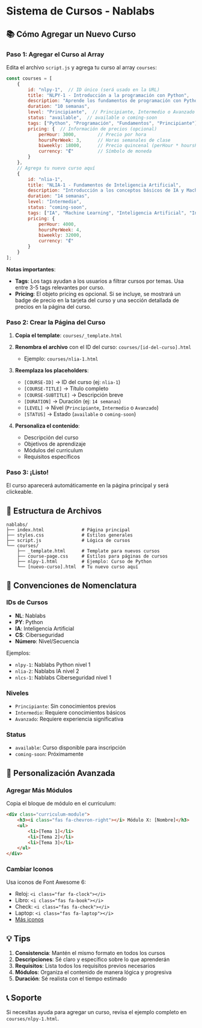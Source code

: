 # Sistema de Cursos - Nablabs

## 📚 Cómo Agregar un Nuevo Curso

### Paso 1: Agregar el Curso al Array

Edita el archivo `script.js` y agrega tu curso al array `courses`:

```javascript
const courses = [
    {
        id: "nlpy-1",  // ID único (será usado en la URL)
        title: "NLPY-1 - Introducción a la programación con Python",
        description: "Aprende los fundamentos de programación con Python desde cero.",
        duration: "10 semanas",
        level: "Principiante",  // Principiante, Intermedio o Avanzado
        status: "available",  // available o coming-soon
        tags: ["Python", "Programación", "Fundamentos", "Principiante"],  // Tags para búsqueda y filtrado
        pricing: {  // Información de precios (opcional)
            perHour: 3000,        // Precio por hora
            hoursPerWeek: 3,      // Horas semanales de clase
            biweekly: 18000,      // Precio quincenal (perHour * hoursPerWeek * 2)
            currency: "₡"         // Símbolo de moneda
        }
    },
    // Agrega tu nuevo curso aquí
    {
        id: "nlia-1",
        title: "NLIA-1 - Fundamentos de Inteligencia Artificial",
        description: "Introducción a los conceptos básicos de IA y Machine Learning",
        duration: "14 semanas",
        level: "Intermedio",
        status: "coming-soon",
        tags: ["IA", "Machine Learning", "Inteligencia Artificial", "Intermedio"],
        pricing: {
            perHour: 4000,
            hoursPerWeek: 4,
            biweekly: 32000,
            currency: "₡"
        }
    }
];
```

**Notas importantes**:
- **Tags**: Los tags ayudan a los usuarios a filtrar cursos por temas. Usa entre 3-5 tags relevantes por curso.
- **Pricing**: El objeto pricing es opcional. Si se incluye, se mostrará un badge de precio en la tarjeta del curso y una sección detallada de precios en la página del curso.

### Paso 2: Crear la Página del Curso

1. **Copia el template**: `courses/_template.html`
2. **Renombra el archivo** con el ID del curso: `courses/[id-del-curso].html`
   - Ejemplo: `courses/nlia-1.html`

3. **Reemplaza los placeholders**:
   - `[COURSE-ID]` → ID del curso (ej: `nlia-1`)
   - `[COURSE-TITLE]` → Título completo
   - `[COURSE-SUBTITLE]` → Descripción breve
   - `[DURATION]` → Duración (ej: `14 semanas`)
   - `[LEVEL]` → Nivel (`Principiante`, `Intermedio` o `Avanzado`)
   - `[STATUS]` → Estado (`available` o `coming-soon`)

4. **Personaliza el contenido**:
   - Descripción del curso
   - Objetivos de aprendizaje
   - Módulos del curriculum
   - Requisitos específicos

### Paso 3: ¡Listo!

El curso aparecerá automáticamente en la página principal y será clickeable.

## 📁 Estructura de Archivos

```
nablabs/
├── index.html              # Página principal
├── styles.css              # Estilos generales
├── script.js               # Lógica de cursos
└── courses/
    ├── _template.html      # Template para nuevos cursos
    ├── course-page.css     # Estilos para páginas de cursos
    ├── nlpy-1.html         # Ejemplo: Curso de Python
    └── [nuevo-curso].html  # Tu nuevo curso aquí
```

## 🎨 Convenciones de Nomenclatura

### IDs de Cursos
- **NL**: Nablabs
- **PY**: Python
- **IA**: Inteligencia Artificial
- **CS**: Ciberseguridad
- **Número**: Nivel/Secuencia

Ejemplos:
- `nlpy-1`: Nablabs Python nivel 1
- `nlia-2`: Nablabs IA nivel 2
- `nlcs-1`: Nablabs Ciberseguridad nivel 1

### Niveles
- `Principiante`: Sin conocimientos previos
- `Intermedio`: Requiere conocimientos básicos
- `Avanzado`: Requiere experiencia significativa

### Status
- `available`: Curso disponible para inscripción
- `coming-soon`: Próximamente

## 🔧 Personalización Avanzada

### Agregar Más Módulos

Copia el bloque de módulo en el curriculum:

```html
<div class="curriculum-module">
    <h3><i class="fas fa-chevron-right"></i> Módulo X: [Nombre]</h3>
    <ul>
        <li>[Tema 1]</li>
        <li>[Tema 2]</li>
        <li>[Tema 3]</li>
    </ul>
</div>
```

### Cambiar Iconos

Usa iconos de Font Awesome 6:
- Reloj: `<i class="far fa-clock"></i>`
- Libro: `<i class="fas fa-book"></i>`
- Check: `<i class="fas fa-check"></i>`
- Laptop: `<i class="fas fa-laptop"></i>`
- [Más iconos](https://fontawesome.com/icons)

## 💡 Tips

1. **Consistencia**: Mantén el mismo formato en todos los cursos
2. **Descripciones**: Sé claro y específico sobre lo que aprenderán
3. **Requisitos**: Lista todos los requisitos previos necesarios
4. **Módulos**: Organiza el contenido de manera lógica y progresiva
5. **Duración**: Sé realista con el tiempo estimado

## 📞 Soporte

Si necesitas ayuda para agregar un curso, revisa el ejemplo completo en `courses/nlpy-1.html`.
